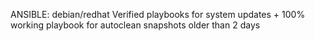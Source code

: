 ANSIBLE: debian/redhat Verified playbooks for system updates + 100% working playbook for autoclean snapshots older than 2 days
